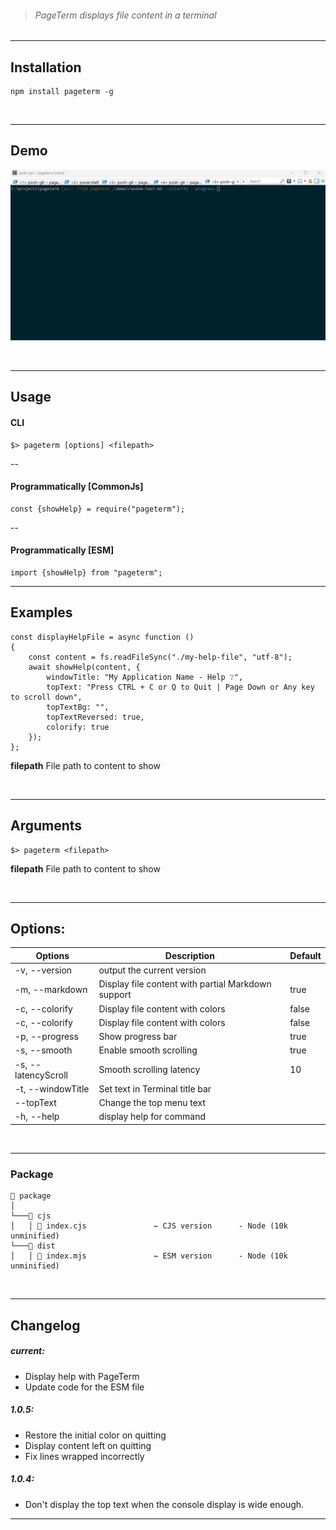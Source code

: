 > ###### PageTerm displays file content in a terminal

---

## Installation

```shell
npm install pageterm -g
```

<br/>

---

## Demo

![PageTerm Demo](https://github.com/thimpat/pageterm/blob/main/documentation/images/pageterm-demo.gif)

<br/>

---

## Usage


#### CLI

```shell
$> pageterm [options] <filepath>
```


--
#### Programmatically [CommonJs]



```shell
const {showHelp} = require("pageterm");
```

--
#### Programmatically [ESM]

```shell
import {showHelp} from "pageterm";
```

---

## Examples

```shell
const displayHelpFile = async function ()
{
    const content = fs.readFileSync("./my-help-file", "utf-8");
    await showHelp(content, {
        windowTitle: "My Application Name - Help ❔",
        topText: "Press CTRL + C or Q to Quit | Page Down or Any key to scroll down",
        topTextBg: "",
        topTextReversed: true,
        colorify: true
    });
};

```

**filepath**                      File path to content to show

<br/>

---

## Arguments

```shell
$> pageterm <filepath>
```

**filepath**                      File path to content to show

<br/>

---

## Options:


| Options             | Description                                        | Default |
|---------------------|----------------------------------------------------|---------|
| -v, --version       | output the current version                         |         |
| -m, --markdown      | Display file content with partial Markdown support | true    |
| -c, --colorify      | Display file content with colors                   | false   |
| -c, --colorify      | Display file content with colors                   | false   |
| -p, --progress      | Show progress bar                                  | true    |
| -s, --smooth        | Enable smooth scrolling                            | true    |
| -s, --latencyScroll | Smooth scrolling latency                           | 10      |
| -t, --windowTitle   | Set text in Terminal title bar                     |         |
| --topText           | Change the top menu text                           |         |
| -h, --help          | display help for command                           |         |


<br/>                    


---

### Package

```
📁 package                
│
└───📁 cjs
│   │ 📝 index.cjs               ⇽ CJS version      - Node (10k unminified)
└───📁 dist
│   │ 📝 index.mjs               ⇽ ESM version      - Node (10k unminified)

```

<br/>

---

## Changelog

##### current:
*  Display help with PageTerm
*  Update code for the ESM file


##### 1.0.5:
*  Restore the initial color on quitting
*  Display content left on quitting
*  Fix lines wrapped incorrectly


##### 1.0.4:
*  Don't display the top text when the console display is wide enough.



---
